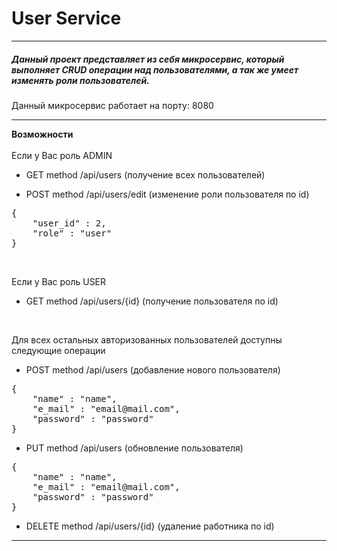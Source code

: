 <h1>User Service</h1>


__________________________________________________

<h5>Данный проект представляет из себя микросервис, который выполняет CRUD операции над пользователями, а так же умеет изменять роли пользователей.</h5>
Данный микросервис работает на порту: 8080

---------------------------------------------------

**Возможности**
<br><br>
Если у Вас роль ADMIN
- GET method /api/users (получение всех пользователей) <br>

- POST method /api/users/edit (изменение роли пользователя по id) <br>
<pre>
{
    "user_id" : 2,
    "role" : "user"
}</pre>
<br>

Если у Вас роль USER
- GET method /api/users/{id} (получение пользователя по id) 
<br>

Для всех остальных авторизованных пользователей доступны следующие операции
- POST method /api/users (добавление нового пользователя) <br>
<pre>
{
    "name" : "name",
    "e_mail" : "email@mail.com",
    "password" : "password"
}
</pre>
- PUT method /api/users (обновление пользователя) <br>
<pre>
{
    "name" : "name",
    "e_mail" : "email@mail.com",
    "password" : "password"
}
</pre>
- DELETE method /api/users/{id} (удаление работника по id) <br>

--------------------------------------------------------
